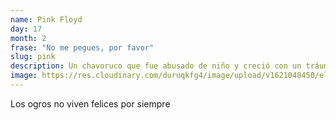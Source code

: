 ```yaml
---
name: Pink Floyd
day: 17
month: 2
frase: "No me pegues, por favor"
slug: pink
description: Un chavoruco que fue abusado de niño y creció con un tráuma hasta que salió del clóset para posteriormente ser víctima de las ofensas de Eminem
image: https://res.cloudinary.com/duruqkfg4/image/upload/v1621048450/elton_yq77yg.jpg
---
```


Los ogros no viven felices por siempre
